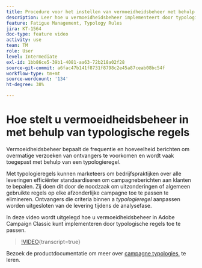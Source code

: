 ```yaml
---
title: Procedure voor het instellen van vermoeidheidsbeheer met behulp van typologische regels in Adobe Campaign Classic
description: Leer hoe u vermoeidheidsbeheer implementeert door typologische regels toe te passen.
feature: Fatigue Management, Typology Rules
jira: KT-1564
doc-type: feature video
activity: use
team: TM
role: User
level: Intermediate
exl-id: 1bb86ce5-39b1-4081-aa63-72b218a02f28
source-git-commit: a6fac47b141f8731f8798c2e45a87ceab08bc54f
workflow-type: tm+mt
source-wordcount: '134'
ht-degree: 38%

---
```


# Hoe stelt u vermoeidheidsbeheer in met behulp van typologische regels

Vermoeidheidsbeheer bepaalt de frequentie en hoeveelheid berichten om overmatige verzoeken van ontvangers te voorkomen en wordt vaak toegepast met behulp van een typologieregel.

Met typologieregels kunnen marketeers om bedrijfspraktijken over alle leveringen efficiënter standaardiseren om campagneberichten aan klanten te bepalen. Zij doen dit door de noodzaak om uitzonderingen of algemeen gebruikte regels op elke afzonderlijke campagne toe te passen te elimineren. Ontvangers die criteria binnen a *typologieregel* aanpassen worden uitgesloten van de levering tijdens de analysefase.

In deze video wordt uitgelegd hoe u vermoeidheidsbeheer in Adobe Campaign Classic kunt implementeren door typologische regels toe te passen.

>[!VIDEO](https://video.tv.adobe.com/v/25090?quality=12&learn=on){transcript=true}

Bezoek de productdocumentatie om meer over [&#x200B; campagne typologies &#x200B;](https://experienceleague.adobe.com/docs/campaign-classic/using/orchestrating-campaigns/campaign-optimization/about-campaign-typologies.html?lang=nl) te leren.
